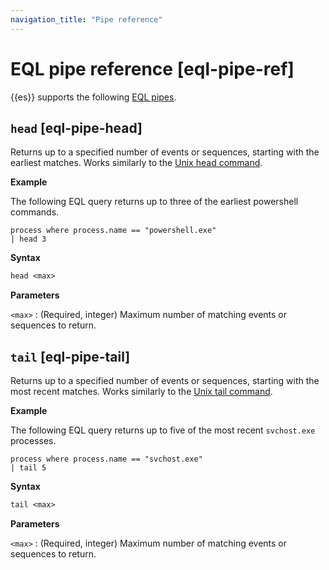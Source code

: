 ```yaml
---
navigation_title: "Pipe reference"
---
```


# EQL pipe reference [eql-pipe-ref]


{{es}} supports the following [EQL pipes](eql-syntax.md#eql-pipes).


## `head` [eql-pipe-head] 

Returns up to a specified number of events or sequences, starting with the earliest matches. Works similarly to the [Unix head command](https://en.wikipedia.org/wiki/Head_(Unix)).

**Example**

The following EQL query returns up to three of the earliest powershell commands.

```eql
process where process.name == "powershell.exe"
| head 3
```

**Syntax**

```txt
head <max>
```

**Parameters**

`<max>`
:   (Required, integer) Maximum number of matching events or sequences to return.


## `tail` [eql-pipe-tail] 

Returns up to a specified number of events or sequences, starting with the most recent matches. Works similarly to the [Unix tail command](https://en.wikipedia.org/wiki/Tail_(Unix)).

**Example**

The following EQL query returns up to five of the most recent `svchost.exe` processes.

```eql
process where process.name == "svchost.exe"
| tail 5
```

**Syntax**

```txt
tail <max>
```

**Parameters**

`<max>`
:   (Required, integer) Maximum number of matching events or sequences to return.

